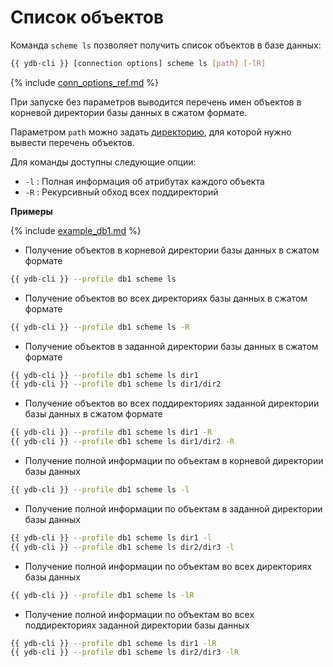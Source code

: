 # Список объектов

Команда `scheme ls` позволяет получить список объектов в базе данных:

```bash
{{ ydb-cli }} [connection options] scheme ls [path] [-lR]
```

{% include [conn_options_ref.md](conn_options_ref.md) %}

При запуске без параметров выводится перечень имен объектов в корневой директории базы данных в сжатом формате.

Параметром `path` можно задать [директорию](../dir.md), для которой нужно вывести перечень объектов.

Для команды доступны следующие опции:
- `-l` : Полная информация об атрибутах каждого объекта
- `-R` : Рекурсивный обход всех поддиректорий

**Примеры**

{% include [example_db1.md](../../_includes/example_db1.md) %}

- Получение объектов в корневой директории базы данных в сжатом формате

```bash
{{ ydb-cli }} --profile db1 scheme ls
```

- Получение объектов во всех директориях базы данных в сжатом формате

```bash
{{ ydb-cli }} --profile db1 scheme ls -R
```

- Получение объектов в заданной директории базы данных в сжатом формате

```bash
{{ ydb-cli }} --profile db1 scheme ls dir1
{{ ydb-cli }} --profile db1 scheme ls dir1/dir2
```

- Получение объектов во всех поддиректориях заданной директории базы данных в сжатом формате

```bash
{{ ydb-cli }} --profile db1 scheme ls dir1 -R
{{ ydb-cli }} --profile db1 scheme ls dir1/dir2 -R
```

- Получение полной информации по объектам в корневой директории базы данных

```bash
{{ ydb-cli }} --profile db1 scheme ls -l
```

- Получение полной информации по объектам в заданной директории базы данных

```bash
{{ ydb-cli }} --profile db1 scheme ls dir1 -l
{{ ydb-cli }} --profile db1 scheme ls dir2/dir3 -l
```

- Получение полной информации по объектам во всех директориях базы данных

```bash
{{ ydb-cli }} --profile db1 scheme ls -lR
```

- Получение полной информации по объектам во всех поддиректориях заданной директории базы данных

```bash
{{ ydb-cli }} --profile db1 scheme ls dir1 -lR
{{ ydb-cli }} --profile db1 scheme ls dir2/dir3 -lR
```

